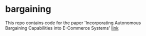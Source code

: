 # bargaining

This repo contains code for the paper 'Incorporating Autonomous Bargaining Capabilities into E-Commerce Systems' [link](https://dl.acm.org/doi/pdf/10.1145/3383652.3423865)
